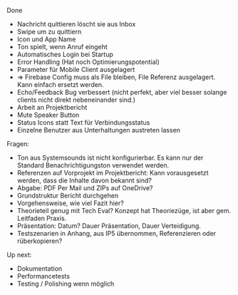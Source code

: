 Done

* Nachricht quittieren löscht sie aus Inbox
* Swipe um zu quittiern
* Icon und App Name
* Ton spielt, wenn Anruf eingeht
* Automatisches Login bei Startup
* Error Handling (Hat noch Optimierungspotential)
* Parameter für Mobile Client ausgelagert
* => Firebase Config muss als File bleiben, File Referenz ausgelagert. Kann einfach ersetzt werden.
* Echo/Feedback Bug verbessert (nicht perfekt, aber viel besser solange clients nicht direkt nebeneinander sind.)
* Arbeit an Projektbericht
* Mute Speaker Button
* Status Icons statt Text für Verbindungsstatus
* Einzelne Benutzer aus Unterhaltungen austreten lassen

Fragen:

* Ton aus Systemsounds ist nicht konfigurierbar. Es kann nur der Standard Benachrichtigungston verwendet werden. 
* Referenzen auf Vorprojekt im Projektbericht: Kann vorausgesetzt werden, dass die Inhalte davon bekannt sind?
* Abgabe: PDF Per Mail und ZIPs auf OneDrive?
* Grundstruktur Bericht durchgehen
* Vorgehensweise, wie viel Fazit hier?
* Theorieteil genug mit Tech Eval? Konzept hat Theoriezüge, ist aber gem. Leitfaden Praxis. 
* Präsentation: Datum? Dauer Präsentation, Dauer Verteidigung. 
* Testszenarien in Anhang, aus IP5 übernommen, Referenzieren oder rüberkopieren?

Up next:

* Dokumentation
* Performancetests
* Testing / Polishing wenn möglich
